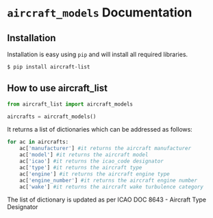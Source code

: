 # `aircraft_models` Documentation

## Installation

Installation is easy using `pip` and will install all required
libraries.

```bash
$ pip install aircraft-list
```

## How to use aircraft_list

```python
from aircraft_list import aircraft_models

aircrafts = aircraft_models()


```

It returns a list of dictionaries which can be addressed as follows:

```python
for ac in aircrafts:
    ac['manufacturer'] #it returns the aircraft manufacturer
    ac['model'] #it returns the aircraft model
    ac['icao'] #it returns the icao_code designator
    ac['type'] #it returns the aircraft type
    ac['engine'] #it returns the aircraft engine type
    ac['engine_number'] #it returns the aircraft engine number
    ac['wake'] #it returns the aircraft wake turbulence category
```

The list of dictionary is updated as per ICAO DOC 8643 - Aircraft Type Designator
